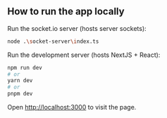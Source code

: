 ## How to run the app locally

Run the socket.io server (hosts server sockets):
```bash
node .\socket-server\index.ts
```

Run the development server (hosts NextJS + React):
```bash
npm run dev
# or
yarn dev
# or
pnpm dev
```

Open [http://localhost:3000](http://localhost:3000) to visit the page.
